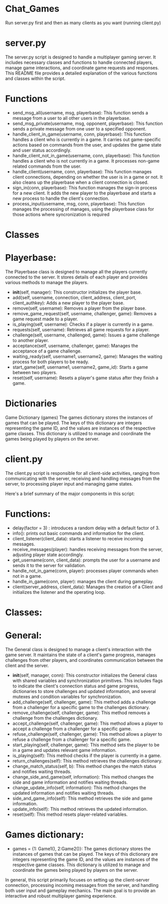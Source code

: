 # Chat_Games
Run server.py first and then as many clients as you want (running client.py)
# server.py
The server.py script is designed to handle a multiplayer gaming server. It includes necessary classes and functions to handle connected players, manage game interactions, and coordinate game requests and responses. This README file provides a detailed explanation of the various functions and classes within the script.

# Functions
- send_msg_all(username, msg, playerbase): This function sends a message from a user to all other users in the playerbase.
- send_msg_private(username, msg, opponent, playerbase): This function sends a private message from one user to a specified opponent.
- handle_client_in_game(username, conn, playerbase): This function handles a client who is currently in a game. It carries out game-specific actions based on commands from the user, and updates the game state and user status accordingly.
- handle_client_not_in_game(username, conn, playerbase): This function handles a client who is not currently in a game. It processes non-game related commands from the user.
- handle_client(username, conn, playerbase): This function manages client connections, depending on whether the user is in a game or not. It also cleans up the playerbase when a client connection is closed.
- sign_in(conn, playerbase): This function manages the sign-in process for a new client. It adds the new player to the playerbase and starts a new process to handle the client's connection.
- process_input(username, msg, conn, playerbase): This function manages the processing of manages, using the playerbase class for those actions where syncronization is required

# Classes
# Playerbase:
The Playerbase class is designed to manage all the players currently connected to the server. It stores details of each player and provides various methods to manage the players. 

- __init__(self, manager): This constructor initializes the player base.
- add(self, username, connection, client_address, client_port, client_authkey): Adds a new player to the player base.
- remove(self, username): Removes a player from the player base.
- remove_game_request(self, username, challenger, game): Removes a game request made to a player.
- is_playing(self, username): Checks if a player is currently in a game.
- requests(self, username): Retrieves all game requests for a player.
- challenge(self, username, challenged, game): Issues a game challenge to another player.
- acceptance(self, username, challenger, game): Manages the acceptance of a game challenge.
- waiting_ready(self, username1, username2, game): Manages the waiting process for both players to be ready.
- start_game(self, username1, username2, game_id): Starts a game between two players.
- reset(self, username): Resets a player's game status after they finish a game.

# Dictionaries
Game Dictionary (games)
The games dictionary stores the instances of games that can be played. The keys of this dictionary are integers representing the game ID, and the values are instances of the respective game classes. This dictionary is utilized to manage and coordinate the games being played by players on the server.

# client.py
The client.py script is responsible for all client-side activities, ranging from communicating with the server, receiving and handling messages from the server, to processing player input and managing game states.

Here's a brief summary of the major components in this script:

# Functions:

- delay(factor = 3) : introduces a random delay with a default factor of 3.
- info(): prints out basic commands and information for the client.
- client_listener(client_data): starts a listener to receive incoming messages.
- receive_messages(player): handles receiving messages from the server, adjusting player state accordingly.
- get_username(conn, client_data): prompts the user for a username and sends it to the server for validation.
- handle_not_in_game(conn, player): processes player commands when not in a game.
- handle_in_game(conn, player): manages the client during gameplay.
- client(server_address, client_data): Manages the creation of a Client and initializes the listener and the operating loop.

# Classes:
# General:
The General class is designed to manage a client's interaction with the game server. It maintains the state of a client's game progress, manages challenges from other players, and coordinates communication between the client and the server.

- __init__(self, manager, conn): This constructor initializes the General class with shared variables and synchronization primitives. This includes flags to indicate the client's connection status and game progress, dictionaries to store challenges and updated information, and several mutexes and condition variables for synchronization.
- add_challenge(self, challenger, game): This method adds a challenge from a challenger for a specific game to the challenges dictionary.
- remove_challenge(self, challenger, game): This method removes a challenge from the challenges dictionary.
- accept_challenge(self, challenger, game): This method allows a player to accept a challenge from a challenger for a specific game.
- refuse_challenge(self, challenger, game): This method allows a player to refuse a challenge from a challenger for a specific game.
- start_playing(self, challenger, game): This method sets the player to be in a game and updates relevant game information.
- is_playing(self): This method checks if the player is currently in a game.
- return_challenges(self): This method retrieves the challenges dictionary.
- change_match_status(self, b): This method changes the match status and notifies waiting threads.
- change_side_and_game(self, information): This method changes the side and game information and notifies waiting threads.
- change_update_info(self, information): This method changes the updated information and notifies waiting threads.
- side_and_game_info(self): This method retrieves the side and game information.
- update_info(self): This method retrieves the updated information.
- reset(self): This method resets player-related variables.

# Games dictionary:

- games = {1: Game1(), 2:Game2()}: The games dictionary stores the instances of games that can be played. The keys of this dictionary are integers representing the game ID, and the values are instances of the respective game classes. This dictionary is utilized to manage and coordinate the games being played by players on the server.

In general, this script primarily focuses on setting up the client-server connection, processing incoming messages from the server, and handling both user input and gameplay mechanics. The main goal is to provide an interactive and robust multiplayer gaming experience.
